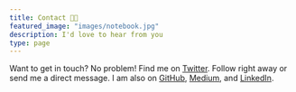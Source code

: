 ```yaml
---
title: Contact 🤙🏼
featured_image: "images/notebook.jpg"
description: I'd love to hear from you
type: page
---
```


Want to get in touch? No problem! Find me on [Twitter](https://twitter.com/preslavrachev). Follow right away or send me a direct message. I am also on [GitHub](https://github.com/preslavrachev), [Medium](https://medium.com/@preslavrachev), and [LinkedIn](https://www.linkedin.com/in/preslavrachev/).

